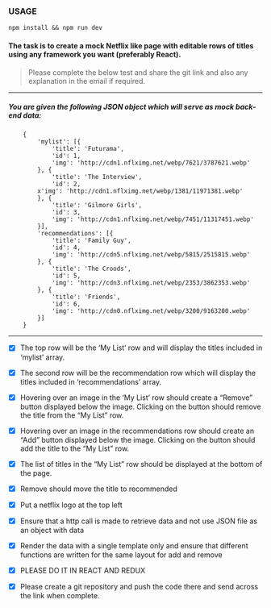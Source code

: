 ### USAGE

`npm install && npm run dev`

#### The task is to create a mock Netflix like page with editable rows of titles using any framework you want (preferably React).
> Please complete the below test and share the git link and also any explanation in the email if required. 
---
##### You are given the following JSON object which will serve as mock back­end data: 
		
		{
			'mylist': [{
				'title': 'Futurama',
				'id': 1,
				'img': 'http://cdn1.nflximg.net/webp/7621/3787621.webp'
			}, {
				'title': 'The Interview',
				'id': 2,
			x'img': 'http://cdn1.nflximg.net/webp/1381/11971381.webp'
			}, {
				'title': 'Gilmore Girls',
				'id': 3,
				'img': 'http://cdn1.nflximg.net/webp/7451/11317451.webp'
			}],
			'recommendations': [{
				'title': 'Family Guy',
				'id': 4,
				'img': 'http://cdn5.nflximg.net/webp/5815/2515815.webp'
			}, {
				'title': 'The Croods',
				'id': 5,
				'img': 'http://cdn3.nflximg.net/webp/2353/3862353.webp'
			}, {
				'title': 'Friends',
				'id': 6,
				'img': 'http://cdn0.nflximg.net/webp/3200/9163200.webp'
			}]
		}

---

- [x] The top row will be the ‘My List’ row and will display the titles included in ‘mylist’ array.
 
- [x] The second row will be the recommendation row which will display the titles included in ‘recommendations’ array.
 
- [x] Hovering over an image in the ‘My List’ row should create a “Remove” button displayed below the image. Clicking on the button should remove the title from the “My List” row.
 
- [x] Hovering over an image in the recommendations row should create an “Add” button displayed below the image. Clicking on the button should add the title to the “My List” row.
 
- [x] The list of titles in the “My List” row should be displayed at the bottom of the page.

- [x] Remove should move the title to recommended  

- [x] Put a netflix logo at the top left  

- [x] Ensure that a http call is made to retrieve data and not use JSON file as an object with data  

- [x] Render the data with a single template only and ensure that different functions are written for the same layout for add and remove  

- [x] PLEASE DO IT IN REACT AND REDUX  

- [x] Please create a git repository and push the code there and send across the link when complete.  
